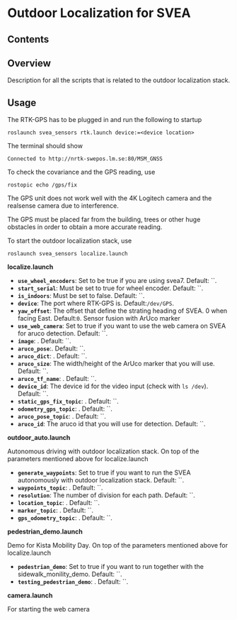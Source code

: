 # Outdoor Localization for SVEA

## Contents

## Overview

Description for all the scripts that is related to the outdoor localization stack.

## Usage

The RTK-GPS has to be plugged in and run the following to startup
```
roslaunch svea_sensors rtk.launch device:=<device location>
```

The terminal should show 
```
Connected to http://nrtk-swepos.lm.se:80/MSM_GNSS
```

To check the covariance and the GPS reading, use 
```
rostopic echo /gps/fix
```

The GPS unit does not work well with the 4K Logitech camera and the realsense camera due to interference.

The GPS must be placed far from the building, trees or other huge obstacles in order to obtain a more accurate reading.

To start the outdoor localization stack, use
```
roslaunch svea_sensors localize.launch
```

**localize.launch**

-   **`use_wheel_encoders`**: Set to be true if you are using svea7. Default: ``. 
-   **`start_serial`**: Must be set to true for wheel encoder. Default: ``.
-   **`is_indoors`**: Must be set to false. Default: ``.
-   **`device`**: The port where RTK-GPS is. Default:`/dev/GPS`.
-   **`yaw_offset`**: The offset that define the strating heading of SVEA. 0 when facing East. Default:`0`. 
Sensor fusion with ArUco marker 
-   **`use_web_camera`**: Set to true if you want to use the web camera on SVEA for aruco detection. Default: ``.
-   **`image`**: . Default: ``.
-   **`aruco_pose`**:. Default: ``.
-   **`aruco_dict`**: . Default: ``.
-   **`aruco_size`**: The width/height of the ArUco marker that you will use. Default: ``.
-   **`aruco_tf_name`**: . Default: ``.
-   **`device_id`**: The device id for the video input (check with ```ls /dev```). Default: ``.
-   **`static_gps_fix_topic`**: . Default: ``.
-   **`odometry_gps_topic`**: . Default: ``.
-   **`aruco_pose_topic`**: . Default: ``.
-   **`aruco_id`**: The aruco id that you will use for detection. Default: ``.

**outdoor_auto.launch**

Autonomous driving with outdoor localization stack.
On top of the parameters mentioned above for localize.launch
-   **`generate_waypoints`**: Set to true if you want to run the SVEA autonomously with outdoor localization stack. Default: ``.
-   **`waypoints_topic`**: . Default: ``.
-   **`resolution`**: The number of division for each path. Default: ``.
-   **`location_topic`**: . Default: ``.
-   **`marker_topic`**: . Default: ``.
-   **`gps_odometry_topic`**: . Default: ``.

**pedestrian_demo.launch**

Demo for Kista Mobility Day.
On top of the parameters mentioned above for localize.launch
-   **`pedestrian_demo`**: Set to true if you want to run together with the sidewalk_monility_demo. Default: ``.
-   **`testing_pedestrian_demo`**: . Default: ``.

**camera.launch**

For starting the web camera